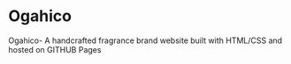 # Ogahico
Ogahico- A  handcrafted fragrance brand website built with HTML/CSS and hosted on GITHUB Pages
